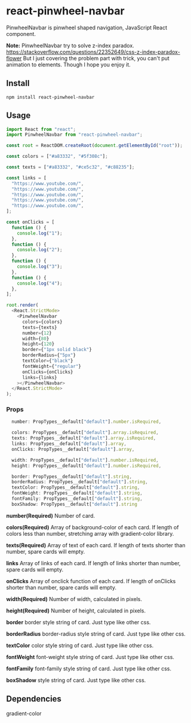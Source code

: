 # react-pinwheel-navbar

PinwheelNavbar is pinwheel shaped navigation, JavaScript React component.

**Note:**
PinwheelNavbar try to solve z-index paradox.
https://stackoverflow.com/questions/22352649/css-z-index-paradox-flower
But I just covering the problem part with trick, you can't put animation to elements. Though I hope you enjoy it.

## Install

```
npm install react-pinwheel-navbar
```

## Usage

```js
import React from "react";
import PinwheelNavbar from "react-pinwheel-navbar";

const root = ReactDOM.createRoot(document.getElementById("root"));

const colors = ["#a83332", "#5f308c"];

const texts = ["#a83332", "#ce5c32", "#c88235"];

const links = [
  "https://www.youtube.com/",
  "https://www.youtube.com/",
  "https://www.youtube.com/",
  "https://www.youtube.com/",
  "https://www.youtube.com/",
];

const onClicks = [
  function () {
    console.log("1");
  },
  function () {
    console.log("2");
  },
  function () {
    console.log("3");
  },
  function () {
    console.log("4");
  },
];

root.render(
  <React.StrictMode>
    <PinwheelNavbar
      colors={colors}
      texts={texts}
      number={12}
      width={80}
      height={120}
      border={"1px solid black"}
      borderRadius={"5px"}
      textColor={"black"}
      fontWeight={"regular"}
      onClicks={onClicks}
      links={links}
    ></PinwheelNavbar>
  </React.StrictMode>
);
```

### Props

```js
  number: PropTypes__default["default"].number.isRequired,

  colors: PropTypes__default["default"].array.isRequired,
  texts: PropTypes__default["default"].array.isRequired,
  links: PropTypes__default["default"].array,
  onClicks: PropTypes__default["default"].array,

  width: PropTypes__default["default"].number.isRequired,
  height: PropTypes__default["default"].number.isRequired,

  border: PropTypes__default["default"].string,
  borderRadius: PropTypes__default["default"].string,
  textColor: PropTypes__default["default"].string,
  fontWeight: PropTypes__default["default"].string,
  fontFamily: PropTypes__default["default"].string,
  boxShadow: PropTypes__default["default"].string
```

**number(Required)**
Number of card.

**colors(Required)**
Array of background-color of each card.
If length of colors less than number, stretching array with gradient-color library.

**texts(Required)**
Array of text of each card.
If length of texts shorter than number, spare cards will empty.

**links**
Array of links of each card.
If length of links shorter than number, spare cards will empty.

**onClicks**
Array of onclick function of each card.
If length of onClicks shorter than number, spare cards will empty.

**width(Required)**
Number of width, calculated in pixels.

**height(Required)**
Number of height, calculated in pixels.

**border**
border style string of card. Just type like other css.

**borderRadius**
border-radius style string of card. Just type like other css.

**textColor**
color style string of card. Just type like other css.

**fontWeight**
font-weight style string of card. Just type like other css.

**fontFamily**
font-family style string of card. Just type like other css.

**boxShadow**
style string of card. Just type like other css.

## Dependencies

gradient-color
